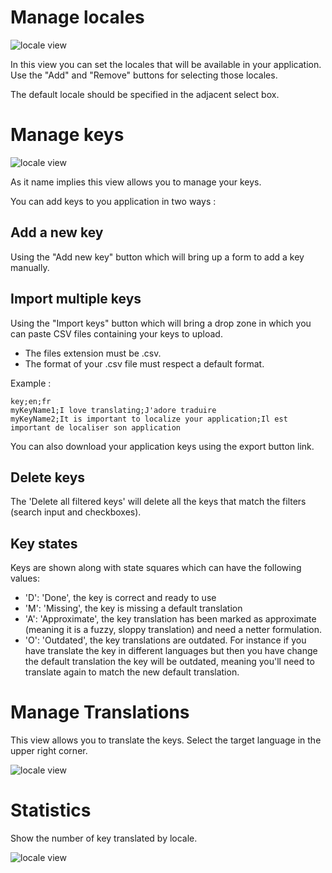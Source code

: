 # Manage locales

![locale view](/img/functions/i18n/locale.png)

In this view you can set the locales that will be available in your application. Use the "Add" and
"Remove" buttons for selecting those locales.

The default locale should be specified in the adjacent select box.

# Manage keys

![locale view](/img/functions/i18n/img/keys.png)

As it name implies this view allows you to manage your keys.

You can add keys to you application in two ways :

## Add a new key

Using the "Add new key" button which will bring up a form to add a key manually.

## Import multiple keys

Using the "Import keys" button which will bring a drop zone in which you can paste
CSV files containing your keys to upload.
* The files extension must be .csv.
* The format of your .csv file must respect a default format.

Example :

    key;en;fr
    myKeyName1;I love translating;J'adore traduire
    myKeyName2;It is important to localize your application;Il est important de localiser son application

You can also download your application keys using the export button link.

## Delete keys

The 'Delete all filtered keys' will delete all the keys that match the filters (search input and checkboxes).

## Key states

Keys are shown along with state squares which can have the following values:

* 'D': 'Done', the key is correct and ready to use
* 'M': 'Missing', the key is missing a default translation
*  'A': 'Approximate', the key translation has been marked as approximate (meaning it is a fuzzy, sloppy translation)
and need a netter formulation.
* 'O': 'Outdated', the key translations are outdated. For instance if you have translate the key in different languages
but then you have change the default translation the key will be outdated, meaning you'll need to translate again to 
match the new default translation.

# Manage Translations

This view allows you to translate the keys. Select the target language in the upper right corner.

![locale view](/img/functions/i18n/translation.png)

# Statistics

Show the number of key translated by locale.

![locale view](/img/functions/i18n/statistic.png)